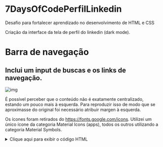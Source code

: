 # 7DaysOfCodePerfilLinkedin
Desafio para fortalecer aprendizado no desenvolvimento de HTML e CSS

Criação da interface da tela de perfil do linkedin (dark mode).

# Barra de navegação

## Inclui um input de buscas e os links de navegação.
![img](https://i.imgur.com/DRqSfxG.png)

É possível perceber que o conteúdo não é exatamente centralizado, estando um pouco mais à esquerda. Para reproduzir isso de modo que se aproximasse do original foi necessário atribuir margen à esquerda.

Os ícones foram retirados do https://fonts.google.com/icons.
Utilizei um único ícone da categoria Material Icons (apps), todos os outros utilizando a categoria Material Symbols.

<details>
<summary>Clique aqui para exibir o código HTML</summary>
```
  <header id="header">
      <nav class="nav-container">
        <div class="nav-container-icon">
          <a class="nav-icone-link" href="#">
            <img
              src="imgs/linkedin.svg"
              alt="logo linkedin"
              width="34"
              height="34"
            />
          </a>
          <div class="input">
            <span class="material-symbols-outlined">search</span>
            <input type="search" placeholder="Pesquisar" />
          </div>
        </div>

        <div class="icones">
          <div class="icones-icone">
            <a class="nav-icone-link" href="#">
              <span class="material-symbols-outlined">home</span>
              <span class="icone-span">inicio</span>
            </a>
          </div>
          <div class="icones-icone">
            <a class="nav-icone-link" href="#">
              <span class="material-symbols-outlined">group</span>
              <span class="icone-span">minha rede</span>
            </a>
          </div>
          <div class="icones-icone">
            <a class="nav-icone-link" href="#">
              <span class="material-symbols-outlined">business_center</span>
              <span class="icone-span">vagas</span>
            </a>
          </div>
          <div class="icones-icone">
            <a class="nav-icone-link" href="#">
              <span class="material-symbols-outlined">sms</span>
              <span class="icone-span">mensagem</span>
            </a>
          </div>
          <div class="icones-icone">
            <a class="nav-icone-link" href="#">
              <span class="material-symbols-outlined">notifications</span>
              <span class="icone-span">notificacoes</span>
            </a>
          </div>
          <div class="divisao"></div>

          <div class="icones-icone">
            <a class="nav-icone-link" href="#">
              <span class="material-icons">apps</span>
              <span class="icone-span">solucoes</span>
            </a>
          </div>
        </div>
      </nav>
    </header>
```
</details>

***

# Seção Followers

## Cards de pessoas que nos seguem

Esta seção é composta por vários cards com o nome e sobrenome das pessoas que estão em nossa rede e que também viram certo conteúdo.
Nos cards há um resumo do perfil da pessoa: Título, cargo e tecnologias, além de algum texto relacionado a suas habilidades.

<center>
  ![img](https://i.imgur.com/x1sB4iR.png)
</center>

<details>
  <summary>Clique para ver o código do card</summary>
  ```
  <div class="pessoas-viram">
          <h1 class="cabecalho-card">As pessoas que também viram</h1>
          <div class="follower-card">
            <a href="#" class="btn-img"><img src="imgs/user1.png" alt="" /></a>
            <div>
              <h2>Nome e sobrenome</h2>
              <p>Título, Cargo e tecnologias. Lorem ipsum Dolor sit Amet</p>
              <button>Enviar mensagem</button>
            </div>
          </div>

          <div class="follower-card">
            <a href="#" class="btn-img"><img src="imgs/user5.png" alt="" /></a>
            <div>
              <h2>Nome e sobrenome</h2>
              <p>Título, Cargo e tecnologias. Lorem ipsum Dolor sit Amet</p>
              <button>Enviar mensagem</button>
            </div>
          </div>
          <div class="follower-card">
            <a href="#" class="btn-img"><img src="imgs/user3.png" alt="" /></a>
            <div>
              <h2>Nome e sobrenome</h2>
              <p>Título, Cargo e tecnologias. Lorem ipsum Dolor sit Amet</p>
              <button>Enviar mensagem</button>
            </div>
          </div>
          <div class="follower-card">
            <a href="#" class="btn-img"><img src="imgs/user2.png" alt="" /></a>
            <div>
              <h2>Nome e sobrenome</h2>
              <p>Título, Cargo e tecnologias. Lorem ipsum Dolor sit Amet</p>
              <button>Enviar mensagem</button>
            </div>
          </div>
          <div class="follower-card">
            <a href="#" class="btn-img"><img src="imgs/user4.png" alt="" /></a>
            <div>
              <h2>Nome e sobrenome</h2>
              <p>Título, Cargo e tecnologias. Lorem ipsum Dolor sit Amet</p>
              <button>Enviar mensagem</button>
            </div>
          </div>
        </div>
  ```
</details>

# Seção Pessoas que talvez você conheça

## Cards de sugestão de pessoas à nossa rede.

É construída exatamente igual à seção anterior (Pessoas que também viram).

<center>![img](https://i.imgur.com/fhC4RYG.png)</center>

OBS.: As duas seções acima foram construídas numa tag aside.
___
___
# Seção Principali <main>
  
  ## Informações do Perfil
  
  <center>![Imgur](https://i.imgur.com/xtijUw3.png)</center>
  
  Seção construída como cartão de visita do usuário.
  * Um resumo de suas habilidades
  * Indentificação da empresa que trabalha
  * Instituição de ensino que estuda(ou)
  * Localização
  * Possibilidade de enviar mensagem para a pessoa por meio do botão Mensagem
  * Mais informações relacionadas à pessoa pelo botão 'Mais'
  ***
  ## Destaques
  <center>![Imgur](https://i.imgur.com/h0d92QO.png)</center>
  
  Seção que visa aprensentar as publicações resentes do usuário.
  
  * Título da publicação
  * Legenda da publicação
  * Imagem ou Conteúdo da publicação
  * Quantidade de curtidas
  * Quantidade de comentários desta publicação
  

